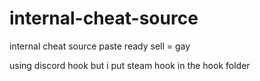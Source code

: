 # internal-cheat-source
internal cheat source paste ready sell = gay

using discord hook but i put steam hook in the hook folder 

